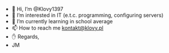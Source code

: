 - 👋 Hi, I’m @Klovy1397
- 👀 I’m interested in IT (e.t.c. programming, configuring servers)
- 🌱 I’m currently learning in school average
- 📫 How to reach me kontakt@klovy.pl
- ✋ Regards,
- JM 

<!---
Klovy1397/Klovy1397 is a ✨ special ✨ repository because its `README.md` (this file) appears on your GitHub profile.
You can click the Preview link to take a look at your changes.
--->
